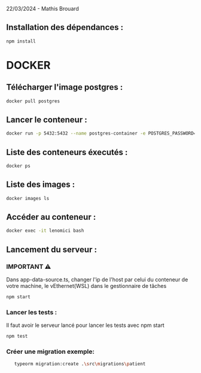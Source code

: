 22/03/2024 - Mathis Brouard


## Installation des dépendances :
``` bash
npm install
```

# DOCKER

## Télécharger l'image postgres :
``` bash
docker pull postgres
```

## Lancer le conteneur :
``` bash
docker run -p 5432:5432 --name postgres-container -e POSTGRES_PASSWORD=0000 -d postgres
```

## Liste des conteneurs éxecutés :
``` bash
docker ps
```

## Liste des images :
``` bash
docker images ls
```


## Accéder au conteneur :
``` bash
docker exec -it lenomici bash
```

## Lancement du serveur :

### IMPORTANT ⚠
Dans app-data-source.ts, changer l'ip de l'host par celui du conteneur de votre machine, le vEthernet(WSL) dans le gestionnaire de tâches

``` bash
npm start
```

### Lancer les tests :
Il faut avoir le serveur lancé pour lancer les tests avec npm start
```bash 
npm test
```

### Créer une migration exemple:
``` bash
   typeorm migration:create .\src\migrations\patient   
```

